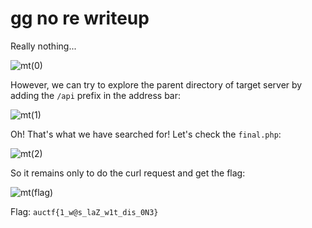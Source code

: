 # gg no re writeup

Really nothing...

![mt(0)](https://user-images.githubusercontent.com/57829161/78539621-87f99980-77fb-11ea-9cec-19fb9b12bd65.png)

However, we can try to explore the parent directory of target server by adding the `/api` prefix in the address bar:

![mt(1)](https://user-images.githubusercontent.com/57829161/78539632-8b8d2080-77fb-11ea-8681-552d936dbd16.png)

Oh! That's what we have searched for! Let's check the `final.php`:

![mt(2)](https://user-images.githubusercontent.com/57829161/78539636-8e881100-77fb-11ea-9821-03d43ea16bef.png)

So it remains only to do the curl request and get the flag:

![mt(flag)](https://user-images.githubusercontent.com/57829161/78539641-90ea6b00-77fb-11ea-8b39-09f1ba1c6b42.png)

Flag: `auctf{1_w@s_laZ_w1t_dis_0N3}`
